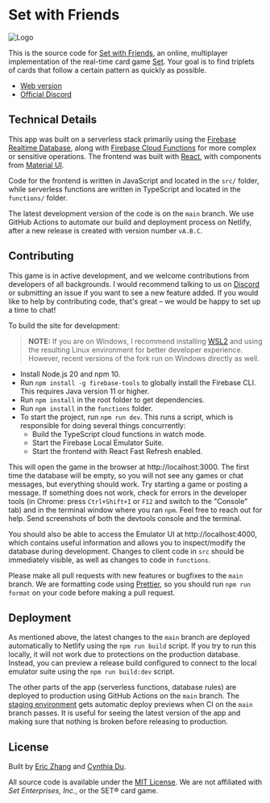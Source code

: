 # Set with Friends

![Logo](https://i.imgur.com/YTldFYX.png)

This is the source code for [Set with Friends](https://setwithfriends.com/), an
online, multiplayer implementation of the real-time card game
[Set](<https://en.wikipedia.org/wiki/Set_(card_game)>). Your goal is to find
triplets of cards that follow a certain pattern as quickly as possible.

- [Web version](https://setwithfriends.com/)
- [Official Discord](https://discord.gg/XbjJyc9)

## Technical Details

This app was built on a serverless stack primarily using the
[Firebase Realtime Database](https://firebase.google.com/docs/database), along
with [Firebase Cloud Functions](https://firebase.google.com/docs/functions) for
more complex or sensitive operations. The frontend was built with
[React](https://reactjs.org/), with components from
[Material UI](https://material-ui.com/).

Code for the frontend is written in JavaScript and located in the `src/` folder,
while serverless functions are written in TypeScript and located in the
`functions/` folder.

The latest development version of the code is on the `main` branch. We use
GitHub Actions to automate our build and deployment process on Netlify, after a
new release is created with version number `vA.B.C`.

## Contributing

This game is in active development, and we welcome contributions from developers
of all backgrounds. I would recommend talking to us on
[Discord](https://discord.gg/XbjJyc9) or submitting an issue if you want to see
a new feature added. If you would like to help by contributing code, that's
great – we would be happy to set up a time to chat!

To build the site for development:

> **NOTE:** If you are on Windows, I recommend installing
> [WSL2](https://learn.microsoft.com/en-us/windows/wsl/install) and using the
> resulting Linux environment for better developer experience. However, recent
> versions of the fork run on Windows directly as well.

- Install Node.js 20 and npm 10.
- Run `npm install -g firebase-tools` to globally install the Firebase CLI. This
  requires Java version 11 or higher.
- Run `npm install` in the root folder to get dependencies.
- Run `npm install` in the `functions` folder.
- To start the project, run `npm run dev`. This runs a script, which is
  responsible for doing several things concurrently:
  - Build the TypeScript cloud functions in watch mode.
  - Start the Firebase Local Emulator Suite.
  - Start the frontend with React Fast Refresh enabled.

This will open the game in the browser at http://localhost:3000. The first time
the database will be empty, so you will not see any games or chat messages, but
everything should work. Try starting a game or posting a message. If something
does not work, check for errors in the developer tools (in Chrome: press
`Ctrl+Shift+I` or `F12` and switch to the "Console" tab) and in the terminal
window where you ran `npm`. Feel free to reach out for help. Send screenshots of
both the devtools console and the terminal.

You should also be able to access the Emulator UI at http://localhost:4000,
which contains useful information and allows you to inspect/modify the database
during development. Changes to client code in `src` should be immediately
visible, as well as changes to code in `functions`.

Please make all pull requests with new features or bugfixes to the `main`
branch. We are formatting code using [Prettier](https://prettier.io/), so you
should run `npm run format` on your code before making a pull request.

## Deployment

As mentioned above, the latest changes to the `main` branch are deployed
automatically to Netlify using the `npm run build` script. If you try to run
this locally, it will not work due to protections on the production database.
Instead, you can preview a release build configured to connect to the local
emulator suite using the `npm run build:dev` script.

The other parts of the app (serverless functions, database rules) are deployed
to production using GitHub Actions on the `main` branch. The
[staging environment](https://setwithfriends-dev.web.app/) gets automatic deploy
previews when CI on the `main` branch passes. It is useful for seeing the latest
version of the app and making sure that nothing is broken before releasing to
production.

## License

Built by [Eric Zhang](https://github.com/ekzhang) and
[Cynthia Du](https://github.com/cynthiakedu).

All source code is available under the [MIT License](LICENSE.txt). We are not
affiliated with _Set Enterprises, Inc._, or the SET® card game.
